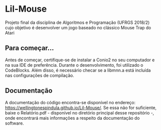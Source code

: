 # Lil-Mouse
Projeto final da disciplina de Algoritmos e Programação (UFRGS 2018/2) cujo objetivo é desenvolver um jogo baseado no clássico Mouse Trap do Atari

## Para começar...
Antes de começar, certifique-se de instalar a Conio2 no seu computador e na sua IDE de preferência. Durante o desenvolvimento, foi utilizado o CodeBlocks. Além disso, é necessário checar se a libmnn.a está incluída nas configurações de compilação.

## Documentação
A documentação do código encontra-se disponível no endereço: https://wellingtonespindula.github.io/Lil-Mouse/.
Se essa não for suficiente, baixe o Relatório.pdf - disponível no diretório principal desse repositório -, onde encontrará mais informações a respeito da documentação do software.
